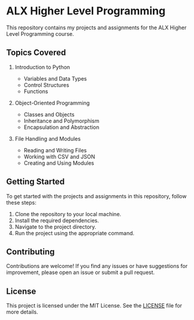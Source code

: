 # ALX Higher Level Programming

This repository contains my projects and assignments for the ALX Higher Level Programming course.

## Topics Covered

1. Introduction to Python
    - Variables and Data Types
    - Control Structures
    - Functions

2. Object-Oriented Programming
    - Classes and Objects
    - Inheritance and Polymorphism
    - Encapsulation and Abstraction

3. File Handling and Modules
    - Reading and Writing Files
    - Working with CSV and JSON
    - Creating and Using Modules

## Getting Started

To get started with the projects and assignments in this repository, follow these steps:

1. Clone the repository to your local machine.
2. Install the required dependencies.
3. Navigate to the project directory.
4. Run the project using the appropriate command.

## Contributing

Contributions are welcome! If you find any issues or have suggestions for improvement, please open an issue or submit a pull request.

## License

This project is licensed under the MIT License. See the [LICENSE](LICENSE) file for more details.
